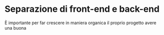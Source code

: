 # Separazione di front-end e back-end


È importante per far crescere in maniera organica il proprio progetto avere una buona
<!--stackedit_data:
eyJoaXN0b3J5IjpbLTIzMjYxOTQ3OV19
-->
